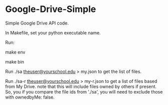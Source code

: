 # Google-Drive-Simple
Simple Google Drive API code.

In Makefile, set your python executable name.

Run:

make env

make bin

Run ./sa theuser@yourschool.edu > my.json  to get the list of files.

Run ./sa-r theuser@yourschool.edu > my-r.json to get a list of
files based from My Drive.  note that this will include files owned
by others if present.  So, you if you compare the file ids from
'./sa', you will need to exclude those with ownedbyMe: false.
